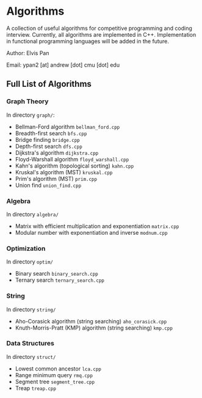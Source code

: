 # Algorithms
A collection of useful algorithms for competitive programming and coding interview. Currently, all algorithms are implemented in C++. Implementation in functional programming languages will be added in the future.

Author: Elvis Pan

Email: ypan2 \[at\] andrew \[dot\] cmu \[dot\] edu

## Full List of Algorithms

### Graph Theory
In directory `graph/`:
- Bellman-Ford algorithm `bellman_ford.cpp`
- Breadth-first search `bfs.cpp`
- Bridge finding `bridge.cpp`
- Depth-first search `dfs.cpp`
- Dijkstra's algorithm `dijkstra.cpp`
- Floyd-Warshall algorithm `floyd_warshall.cpp`
- Kahn's algorithm (topological sorting) `kahn.cpp`
- Kruskal's algorithm (MST) `kruskal.cpp`
- Prim's algorithm (MST) `prim.cpp`
- Union find `union_find.cpp`

### Algebra
In directory `algebra/`
- Matrix with efficient multiplication and exponentiation `matrix.cpp`
- Modular number with exponentiation and inverse `modnum.cpp`

### Optimization
In directory `optim/`
- Binary search `binary_search.cpp`
- Ternary search `ternary_search.cpp`

### String
In directory `string/`
- Aho-Corasick algorithm (string searching) `aho_corasick.cpp`
- Knuth-Morris-Pratt (KMP) algorithm (string searching) `kmp.cpp`

### Data Structures
In directory `struct/`
- Lowest common ancestor `lca.cpp`
- Range minimum query `rmq.cpp`
- Segment tree `segment_tree.cpp`
- Treap `treap.cpp`
